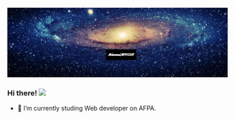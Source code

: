 [![Header](https://github.com/mohsenid/mohsenid/blob/main/header.png "Header")](https://#)

### Hi there! <img src="https://raw.githubusercontent.com/MartinHeinz/MartinHeinz/master/wave.gif" width="30px">

- 🌱 I’m currently studing Web developer on AFPA.
<!--
**mohsenid/mohsenid** is a ✨ _special_ ✨ repository because its `README.md` (this file) appears on your GitHub profile.

Here are some ideas to get you started:

- 🔭 I’m currently working on ...
- 🌱 I’m currently learning ...
- 👯 I’m looking to collaborate on ...
- 🤔 I’m looking for help with ...
- 💬 Ask me about ...
- 📫 How to reach me: ...
- 😄 Pronouns: ...
- ⚡ Fun fact: ...
-->
